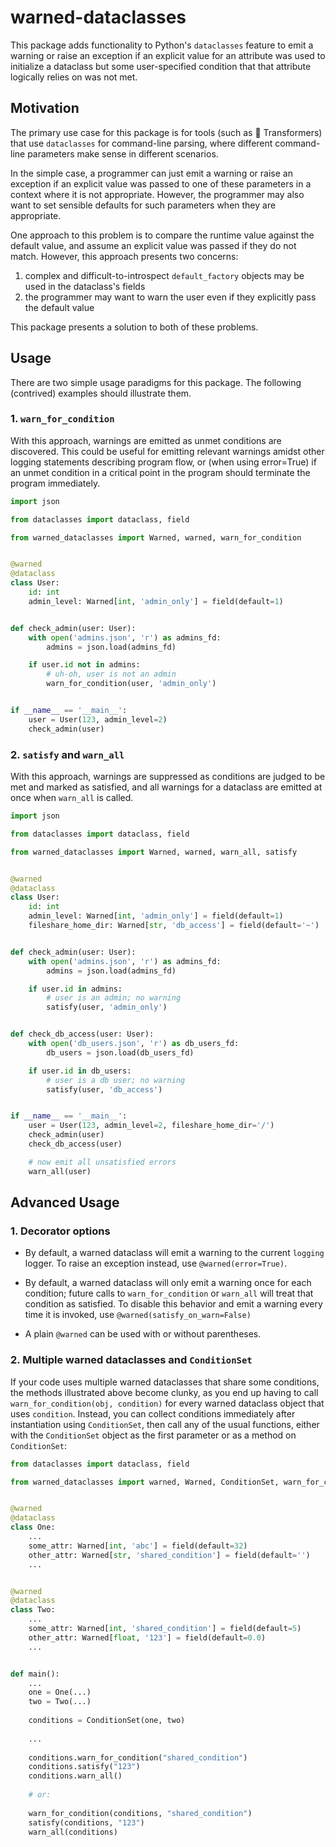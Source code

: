 # warned-dataclasses

This package adds functionality to Python's `dataclasses` feature to 
emit a warning or raise an exception if an explicit value for an 
attribute was used to initialize a dataclass but some user-specified 
condition that that attribute logically relies on was not met.

## Motivation

The primary use case for this package is for tools (such as 🤗 
Transformers) that use `dataclasses` for command-line parsing, where 
different command-line parameters make sense in different scenarios.

In the simple case, a programmer can just emit a warning or raise an 
exception if an explicit value was passed to one of these parameters in 
a context where it is not appropriate. However, the programmer may also 
want to set sensible defaults for such parameters when they are 
appropriate.

One approach to this problem is to compare the runtime value against the 
default value, and assume an explicit value was passed if they do not 
match. However, this approach presents two concerns: 

1. complex and
difficult-to-introspect `default_factory` objects may be used in the
dataclass's fields
2. the programmer may want to warn the user even if they explicitly pass 
the default value

This package presents a solution to both of these problems.

## Usage

There are two simple usage paradigms for this package.
The following (contrived) examples should illustrate them.

### 1. `warn_for_condition`

With this approach, warnings are emitted as unmet conditions are 
discovered. This could be useful for emitting relevant warnings amidst
other logging statements describing program flow, or (when using error=True)
if an unmet condition in a critical point in the program should terminate
the program immediately.

```python
import json

from dataclasses import dataclass, field

from warned_dataclasses import Warned, warned, warn_for_condition


@warned
@dataclass
class User:
    id: int
    admin_level: Warned[int, 'admin_only'] = field(default=1)


def check_admin(user: User):
    with open('admins.json', 'r') as admins_fd:
        admins = json.load(admins_fd)

    if user.id not in admins:
        # uh-oh, user is not an admin
        warn_for_condition(user, 'admin_only')


if __name__ == '__main__':
    user = User(123, admin_level=2)
    check_admin(user)
```

### 2. `satisfy` and `warn_all`

With this approach, warnings are suppressed as conditions are judged to
be met and marked as satisfied, and all warnings for a dataclass are
emitted at once when `warn_all` is called.

```python
import json

from dataclasses import dataclass, field

from warned_dataclasses import Warned, warned, warn_all, satisfy


@warned
@dataclass
class User:
    id: int
    admin_level: Warned[int, 'admin_only'] = field(default=1)
    fileshare_home_dir: Warned[str, 'db_access'] = field(default='~')


def check_admin(user: User):
    with open('admins.json', 'r') as admins_fd:
        admins = json.load(admins_fd)

    if user.id in admins:
        # user is an admin; no warning
        satisfy(user, 'admin_only')


def check_db_access(user: User):
    with open('db_users.json', 'r') as db_users_fd:
        db_users = json.load(db_users_fd)

    if user.id in db_users:
        # user is a db user; no warning
        satisfy(user, 'db_access')


if __name__ == '__main__':
    user = User(123, admin_level=2, fileshare_home_dir='/')
    check_admin(user)
    check_db_access(user)

    # now emit all unsatisfied errors
    warn_all(user)
```

## Advanced Usage

### 1. Decorator options

* By default, a warned dataclass will emit a warning to the current `logging` 
  logger. To raise an exception instead, use `@warned(error=True)`.

* By default, a warned dataclass will only emit a warning once for each
  condition; future calls to `warn_for_condition` or `warn_all` will
  treat that condition as satisfied. To disable this behavior and emit
  a warning every time it is invoked, use `@warned(satisfy_on_warn=False)`

* A plain `@warned` can be used with or without parentheses.


### 2. Multiple warned dataclasses and `ConditionSet`

If your code uses multiple warned dataclasses that share some conditions,
the methods illustrated above become clunky, as you end up having to call
`warn_for_condition(obj, condition)` for every warned dataclass object
that uses `condition`. Instead, you can collect conditions immediately
after instantiation using `ConditionSet`, then call any of the usual functions,
either with the `ConditionSet` object as the first parameter or as a
method on `ConditionSet`:

```python
from dataclasses import dataclass, field

from warned_dataclasses import warned, Warned, ConditionSet, warn_for_condition, warn_all, satisfy


@warned
@dataclass
class One:
    ...
    some_attr: Warned[int, 'abc'] = field(default=32)
    other_attr: Warned[str, 'shared_condition'] = field(default='')
    ...


@warned
@dataclass
class Two:
    ...
    some_attr: Warned[int, 'shared_condition'] = field(default=5)
    other_attr: Warned[float, '123'] = field(default=0.0)
    ...


def main():
    ...
    one = One(...)
    two = Two(...)
    
    conditions = ConditionSet(one, two)
    
    ...
    
    conditions.warn_for_condition("shared_condition")
    conditions.satisfy("123")
    conditions.warn_all()
    
    # or:
    
    warn_for_condition(conditions, "shared_condition")
    satisfy(conditions, "123")
    warn_all(conditions)

```
